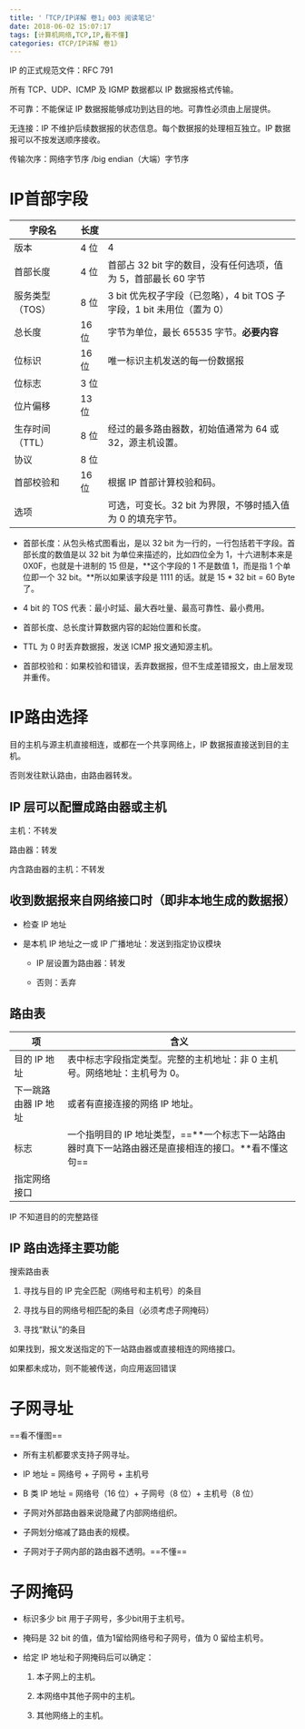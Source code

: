 ```yaml
---
title: '「TCP/IP详解 卷1」003 阅读笔记'
date: 2018-06-02 15:07:17
tags: [计算机网络,TCP,IP,看不懂]
categories: 《TCP/IP详解 卷1》
---
```


IP 的正式规范文件：RFC 791

所有 TCP、UDP、ICMP 及 IGMP 数据都以 IP 数据报格式传输。

不可靠：不能保证 IP 数据报能够成功到达目的地。可靠性必须由上层提供。

无连接：IP 不维护后续数据报的状态信息。每个数据报的处理相互独立。IP 数据报可以不按发送顺序接收。

传输次序：网络字节序 /big endian（大端）字节序

# IP首部字段

| 字段名 | 长度 |   |
| ----- | ---- | ---- |
| 版本 | 4 位 | 4 |
| 首部长度 | 4 位 | 首部占 32 bit 字的数目，没有任何选项，值为 5，首部最长 60 字节 |
| 服务类型（TOS） | 8 位 | 3 bit 优先权子字段（已忽略），4 bit TOS 子字段，1 bit 未用位（置为 0） |
| 总长度 | 16 位 | 字节为单位，最长 65535 字节。**必要内容** |
| 位标识 | 16 位 | 唯一标识主机发送的每一份数据报 |
| 位标志 | 3 位 |  |
| 位片偏移 | 13 位 |  |
| 生存时间（TTL） | 8 位 | 经过的最多路由器数，初始值通常为 64 或 32，源主机设置。 |
| 协议 | 8 位 |  |
| 首部校验和 | 16 位 | 根据 IP 首部计算校验和码。 |
| 选项 |  | 可选，可变长。32 bit 为界限，不够时插入值为 0 的填充字节。 |

- 首部长度：从包头格式图看出，是以 32 bit 为一行的，一行包括若干字段。首部长度的数值是以 32 bit 为单位来描述的，比如四位全为 1，十六进制本来是 0X0F，也就是十进制的 15 但是，**这个字段的 1 不是数值 1，而是指 1 个单位即一个 32 bit。**所以如果该字段是 1111 的话。就是 15 * 32 bit = 60 Byte 了。

- 4 bit 的 TOS 代表：最小时延、最大吞吐量、最高可靠性、最小费用。

- 首部长度、总长度计算数据内容的起始位置和长度。

- TTL 为 0 时丢弃数据报，发送 ICMP 报文通知源主机。

- 首部校验和：如果校验和错误，丢弃数据报，但不生成差错报文，由上层发现并重传。

# IP路由选择

目的主机与源主机直接相连，或都在一个共享网络上，IP 数据报直接送到目的主机。

否则发往默认路由，由路由器转发。

## IP 层可以配置成路由器或主机

主机：不转发

路由器：转发

内含路由器的主机：不转发

## 收到数据报来自网络接口时（即非本地生成的数据报）

-  检查 IP 地址

  - 是本机 IP 地址之一或 IP 广播地址：发送到指定协议模块

    - IP 层设置为路由器：转发
    
    - 否则：丢弃

## 路由表

| 项 | 含义 |
| - | - |
| 目的 IP 地址 | 表中标志字段指定类型。完整的主机地址：非 0 主机号。网络地址：主机号为 0。 |
| 下一跳路由器 IP 地址 | 或者有直接连接的网络 IP 地址。 |
| 标志 | 一个指明目的 IP 地址类型，==**一个标志下一站路由器时真下一站路由器还是直接相连的接口。**看不懂这句== |
| 指定网络接口 |  |

IP 不知道目的的完整路径

## IP 路由选择主要功能

搜索路由表

1. 寻找与目的 IP 完全匹配（网络号和主机号）的条目

2. 寻找与目的网络号相匹配的条目（必须考虑子网掩码）

3. 寻找“默认”的条目

如果找到，报文发送指定的下一站路由器或直接相连的网络接口。

如果都未成功，则不能被传送，向应用返回错误

# 子网寻址

==看不懂图==

- 所有主机都要求支持子网寻址。

- IP 地址 = 网络号 + 子网号 + 主机号

- B 类 IP 地址 = 网络号（16 位）+ 子网号（8 位）+ 主机号（8 位）

- 子网对外部路由器来说隐藏了内部网络组织。

- 子网划分缩减了路由表的规模。

- 子网对于子网内部的路由器不透明。==不懂==

# 子网掩码

- 标识多少 bit 用于子网号，多少bit用于主机号。

- 掩码是 32 bit 的值，值为1留给网络号和子网号，值为 0 留给主机号。

- 给定 IP 地址和子网掩码后可以确定：

  1. 本子网上的主机。

  2. 本网络中其他子网中的主机。

  3. 其他网络上的主机。